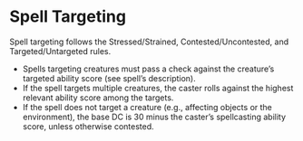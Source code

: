 # Spell Targeting

Spell targeting follows the Stressed/Strained, Contested/Uncontested, and Targeted/Untargeted rules.

- Spells targeting creatures must pass a check against the creature’s targeted ability score (see spell’s description).
- If the spell targets multiple creatures, the caster rolls against the highest relevant ability score among the targets.
- If the spell does not target a creature (e.g., affecting objects or the environment), the base DC is 30 minus the caster’s spellcasting ability score, unless otherwise contested.
